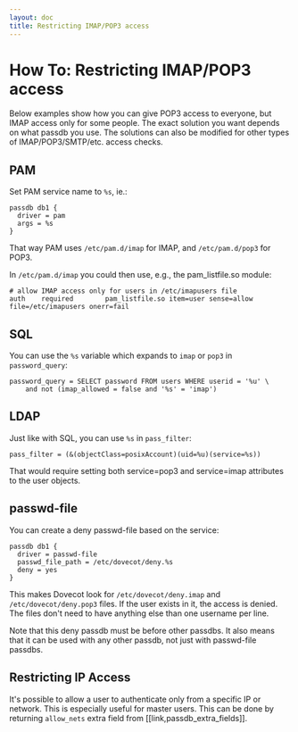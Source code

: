 ```yaml
---
layout: doc
title: Restricting IMAP/POP3 access
---
```


# How To: Restricting IMAP/POP3 access

Below examples show how you can give POP3 access to everyone, but IMAP
access only for some people. The exact solution you want depends on what
passdb you use. The solutions can also be modified for other types of
IMAP/POP3/SMTP/etc. access checks.

## PAM

Set PAM service name to `%s`, ie.:

```[dovecot.conf]
passdb db1 {
  driver = pam
  args = %s
}
```

That way PAM uses `/etc/pam.d/imap` for IMAP, and `/etc/pam.d/pop3` for POP3.

In `/etc/pam.d/imap` you could then use, e.g., the pam_listfile.so module:

```[/etc/pam.d/imap]
# allow IMAP access only for users in /etc/imapusers file
auth    required        pam_listfile.so item=user sense=allow file=/etc/imapusers onerr=fail 
```

## SQL

You can use the `%s` variable which expands to `imap` or `pop3` in
`password_query`:

```
password_query = SELECT password FROM users WHERE userid = '%u' \
    and not (imap_allowed = false and '%s' = 'imap') 
```

## LDAP

Just like with SQL, you can use `%s` in `pass_filter`:

```
pass_filter = (&(objectClass=posixAccount)(uid=%u)(service=%s)) 
```

That would require setting both service=pop3 and service=imap attributes
to the user objects.

## passwd-file

You can create a deny passwd-file based on the service:

```[dovecot.conf]
passdb db1 {
  driver = passwd-file
  passwd_file_path = /etc/dovecot/deny.%s
  deny = yes
}
```

This makes Dovecot look for `/etc/dovecot/deny.imap` and
`/etc/dovecot/deny.pop3` files. If the user exists in it, the access
is denied. The files don't need to have anything else than one username
per line.

Note that this deny passdb must be before other passdbs. It also means
that it can be used with any other passdb, not just with passwd-file
passdbs.

## Restricting IP Access

It's possible to allow a user to authenticate only from a specific IP or
network. This is especially useful for master users. This can be done by
returning `allow_nets` extra field from [[link,passdb_extra_fields]].
